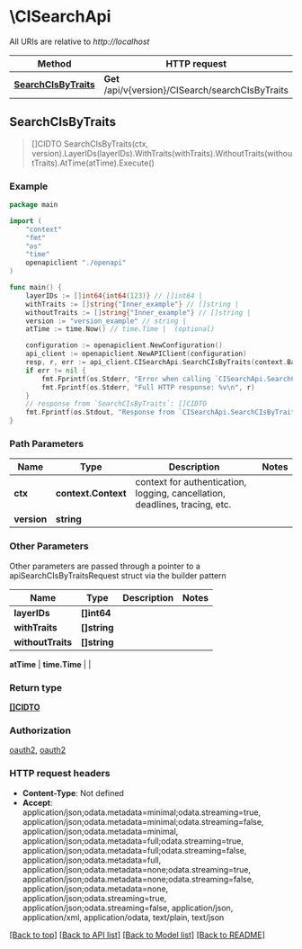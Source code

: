 # \CISearchApi

All URIs are relative to *http://localhost*

Method | HTTP request | Description
------------- | ------------- | -------------
[**SearchCIsByTraits**](CISearchApi.md#SearchCIsByTraits) | **Get** /api/v{version}/CISearch/searchCIsByTraits | 



## SearchCIsByTraits

> []CIDTO SearchCIsByTraits(ctx, version).LayerIDs(layerIDs).WithTraits(withTraits).WithoutTraits(withoutTraits).AtTime(atTime).Execute()



### Example

```go
package main

import (
    "context"
    "fmt"
    "os"
    "time"
    openapiclient "./openapi"
)

func main() {
    layerIDs := []int64{int64(123)} // []int64 | 
    withTraits := []string{"Inner_example"} // []string | 
    withoutTraits := []string{"Inner_example"} // []string | 
    version := "version_example" // string | 
    atTime := time.Now() // time.Time |  (optional)

    configuration := openapiclient.NewConfiguration()
    api_client := openapiclient.NewAPIClient(configuration)
    resp, r, err := api_client.CISearchApi.SearchCIsByTraits(context.Background(), version).LayerIDs(layerIDs).WithTraits(withTraits).WithoutTraits(withoutTraits).AtTime(atTime).Execute()
    if err != nil {
        fmt.Fprintf(os.Stderr, "Error when calling `CISearchApi.SearchCIsByTraits``: %v\n", err)
        fmt.Fprintf(os.Stderr, "Full HTTP response: %v\n", r)
    }
    // response from `SearchCIsByTraits`: []CIDTO
    fmt.Fprintf(os.Stdout, "Response from `CISearchApi.SearchCIsByTraits`: %v\n", resp)
}
```

### Path Parameters


Name | Type | Description  | Notes
------------- | ------------- | ------------- | -------------
**ctx** | **context.Context** | context for authentication, logging, cancellation, deadlines, tracing, etc.
**version** | **string** |  | 

### Other Parameters

Other parameters are passed through a pointer to a apiSearchCIsByTraitsRequest struct via the builder pattern


Name | Type | Description  | Notes
------------- | ------------- | ------------- | -------------
 **layerIDs** | **[]int64** |  | 
 **withTraits** | **[]string** |  | 
 **withoutTraits** | **[]string** |  | 

 **atTime** | **time.Time** |  | 

### Return type

[**[]CIDTO**](CIDTO.md)

### Authorization

[oauth2](../README.md#oauth2), [oauth2](../README.md#oauth2)

### HTTP request headers

- **Content-Type**: Not defined
- **Accept**: application/json;odata.metadata=minimal;odata.streaming=true, application/json;odata.metadata=minimal;odata.streaming=false, application/json;odata.metadata=minimal, application/json;odata.metadata=full;odata.streaming=true, application/json;odata.metadata=full;odata.streaming=false, application/json;odata.metadata=full, application/json;odata.metadata=none;odata.streaming=true, application/json;odata.metadata=none;odata.streaming=false, application/json;odata.metadata=none, application/json;odata.streaming=true, application/json;odata.streaming=false, application/json, application/xml, application/odata, text/plain, text/json

[[Back to top]](#) [[Back to API list]](../README.md#documentation-for-api-endpoints)
[[Back to Model list]](../README.md#documentation-for-models)
[[Back to README]](../README.md)

